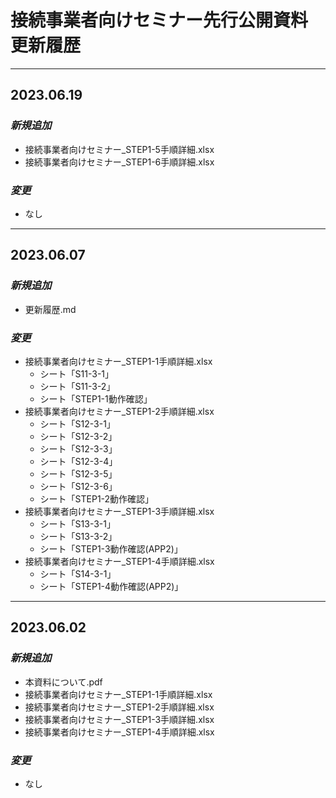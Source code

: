 # 接続事業者向けセミナー先行公開資料　更新履歴

---
## __2023.06.19__

### *新規追加*
* 接続事業者向けセミナー_STEP1-5手順詳細.xlsx
* 接続事業者向けセミナー_STEP1-6手順詳細.xlsx

### *変更*
* なし

---
## __2023.06.07__

### *新規追加*
* 更新履歴.md

### *変更*
* 接続事業者向けセミナー_STEP1-1手順詳細.xlsx
  * シート「S11-3-1」
  * シート「S11-3-2」
  * シート「STEP1-1動作確認」
* 接続事業者向けセミナー_STEP1-2手順詳細.xlsx
  * シート「S12-3-1」
  * シート「S12-3-2」
  * シート「S12-3-3」
  * シート「S12-3-4」
  * シート「S12-3-5」
  * シート「S12-3-6」
  * シート「STEP1-2動作確認」
* 接続事業者向けセミナー_STEP1-3手順詳細.xlsx
  * シート「S13-3-1」
  * シート「S13-3-2」
  * シート「STEP1-3動作確認(APP2)」
* 接続事業者向けセミナー_STEP1-4手順詳細.xlsx
  * シート「S14-3-1」
  * シート「STEP1-4動作確認(APP2)」

---
## __2023.06.02__

### *新規追加*
* 本資料について.pdf
* 接続事業者向けセミナー_STEP1-1手順詳細.xlsx
* 接続事業者向けセミナー_STEP1-2手順詳細.xlsx
* 接続事業者向けセミナー_STEP1-3手順詳細.xlsx
* 接続事業者向けセミナー_STEP1-4手順詳細.xlsx

### *変更*
* なし


